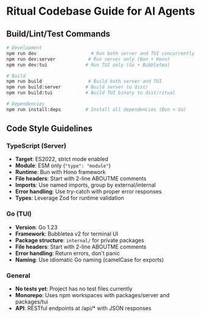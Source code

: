 # Ritual Codebase Guide for AI Agents

## Build/Lint/Test Commands
```bash
# Development
npm run dev                    # Run both server and TUI concurrently
npm run dev:server            # Run server only (Bun + Hono)
npm run dev:tui              # Run TUI only (Go + Bubbletea)

# Build
npm run build                 # Build both server and TUI
npm run build:server         # Build server to dist/
npm run build:tui            # Build TUI binary to dist/ritual

# Dependencies
npm run install:deps         # Install all dependencies (Bun + Go)
```

## Code Style Guidelines

### TypeScript (Server)
- **Target**: ES2022, strict mode enabled
- **Module**: ESM only (`"type": "module"`)
- **Runtime**: Bun with Hono framework
- **File headers**: Start with 2-line ABOUTME comments
- **Imports**: Use named imports, group by external/internal
- **Error handling**: Use try-catch with proper error responses
- **Types**: Leverage Zod for runtime validation

### Go (TUI)
- **Version**: Go 1.23
- **Framework**: Bubbletea v2 for terminal UI
- **Package structure**: `internal/` for private packages
- **File headers**: Start with 2-line ABOUTME comments
- **Error handling**: Return errors, don't panic
- **Naming**: Use idiomatic Go naming (camelCase for exports)

### General
- **No tests yet**: Project has no test files currently
- **Monorepo**: Uses npm workspaces with packages/server and packages/tui
- **API**: RESTful endpoints at /api/* with JSON responses